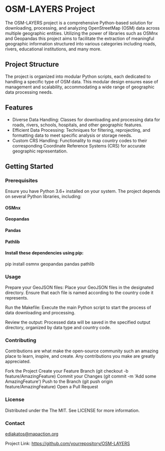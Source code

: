 # OSM-LAYERS Project

The OSM-LAYERS project is a comprehensive Python-based solution for downloading, processing, and analyzing OpenStreetMap (OSM) data across multiple geographic entities. Utilizing the power of libraries such as OSMnx and  Geopandas this project aims to facilitate the extraction of meaningful geographic information structured into various categories including roads, rivers, educational institutions, and many more.

## Project Structure
The project is organized into modular Python scripts, each dedicated to handling a specific type of OSM data. This modular design ensures ease of management and scalability, accommodating a wide range of geographic data processing needs.

## Features

- Diverse Data Handling: Classes for downloading and processing data for roads, rivers, schools, hospitals, and other geographic features.
- Efficient Data Processing: Techniques for filtering, reprojecting, and formatting data to meet specific analysis or storage needs.
- Custom CRS Handling: Functionality to map country codes to their corresponding Coordinate Reference Systems (CRS) for accurate geographic representation.

## Getting Started

### Prerequisites

Ensure you have Python 3.6+ installed on your system. The project depends on several Python libraries, including:

#### OSMnx
#### Geopandas
#### Pandas
#### Pathlib

#### Install these dependencies using pip:

pip install osmnx geopandas pandas pathlib


### Usage

Prepare your GeoJSON files: Place your GeoJSON files in the designated directory. Ensure that each file is named according to the country code it represents.

Run the Makefile: Execute the main Python script to start the process of data downloading and processing.

Review the output: Processed data will be saved in the specified output directory, organized by data type and country code.

### Contributing

Contributions are what make the open-source community such an amazing place to learn, inspire, and create. Any contributions you make are greatly appreciated.

Fork the Project
Create your Feature Branch (git checkout -b feature/AmazingFeature)
Commit your Changes (git commit -m 'Add some AmazingFeature')
Push to the Branch (git push origin feature/AmazingFeature)
Open a Pull Request

### License

Distributed under the The MIT. See LICENSE for more information.

### Contact

ediakatos@mapaction.org

Project Link: https://github.com/yourrepository/OSM-LAYERS

